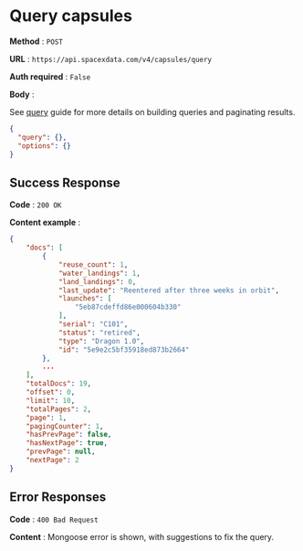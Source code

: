 # Query capsules

**Method** : `POST`

**URL** : `https://api.spacexdata.com/v4/capsules/query`

**Auth required** : `False`

**Body** :

See [query](../queries.md) guide for more details on building queries and paginating results.

```json
{
  "query": {},
  "options": {}
}
```

## Success Response

**Code** : `200 OK`

**Content example** :

```json
{
    "docs": [
        {
            "reuse_count": 1,
            "water_landings": 1,
            "land_landings": 0,
            "last_update": "Reentered after three weeks in orbit",
            "launches": [
                "5eb87cdeffd86e000604b330"
            ],
            "serial": "C101",
            "status": "retired",
            "type": "Dragon 1.0",
            "id": "5e9e2c5bf35918ed873b2664"
        },
        ...
    ],
    "totalDocs": 19,
    "offset": 0,
    "limit": 10,
    "totalPages": 2,
    "page": 1,
    "pagingCounter": 1,
    "hasPrevPage": false,
    "hasNextPage": true,
    "prevPage": null,
    "nextPage": 2
}
```

## Error Responses

**Code** : `400 Bad Request`

**Content** : Mongoose error is shown, with suggestions to fix the query.
